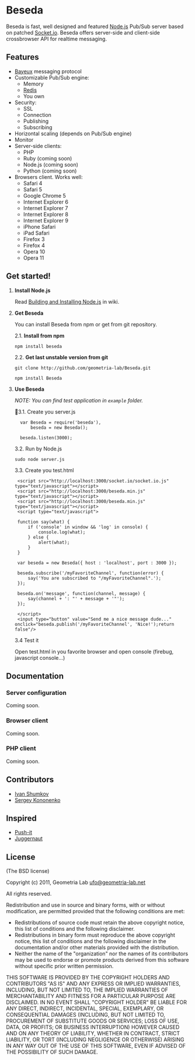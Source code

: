 Beseda
============

Beseda is fast, well designed and featured [Node.js](http://nodejs.org) Pub/Sub server based on patched [Socket.io](http://socket.io).
Beseda offers server-side and client-side crossbrowser API for realtime messaging.

Features
---

* [Bayeux](http://svn.cometd.com/trunk/bayeux/bayeux.html) messaging protocol
* Customizable Pub/Sub engine:
    * Memory
    * [Redis](http://redis.io)
    * You own
* Security:
    * SSL
    * Connection
    * Publishing
    * Subscribing
* Horizontal scaling (depends on Pub/Sub engine)
* Monitor
* Server-side clients:
	* PHP
	* Ruby (coming soon)
	* Node.js (coming soon)
	* Python (coming soon)
* Browsers client. Works well:
    * Safari 4
    * Safari 5
    * Google Chrome 5
    * Internet Explorer 6
    * Internet Explorer 7
    * Internet Explorer 8
    * Internet Explorer 9
    * iPhone Safari
    * iPad Safari
    * Firefox 3
    * Firefox 4
    * Opera 10
    * Opera 11

Get started!
---

1. **Install Node.js**

    Read [Building and Installing Node.js](https://github.com/joyent/node/wiki/Installation) in wiki.

2. **Get Beseda**

   You can install Beseda from npm or get from git repository.

   2.1. **Install from npm**

   `npm install beseda`

   2.2. **Get last unstable version from git**

   `git clone http://github.com/geometria-lab/Beseda.git`

    `npm install Beseda`

3. **Use Beseda**

   _NOTE: You can find test application in `example` folder._

   3.1. Create you server.js

         var Beseda = require('beseda'),
             beseda = new Beseda();

         beseda.listen(3000);

   3.2. Run by Node.js

   `sudo node server.js`

   3.3. Create you test.html

		<script src="http://localhost:3000/socket.io/socket.io.js" type="text/javascript"></script>
		<script src="http://localhost:3000/beseda.min.js" type="text/javascript"></script>
		<script src="http://localhost:3000/beseda.min.js" type="text/javascript"></script>
		<script type="text/javascript">

        function say(what) {
		    if ('console' in window && 'log' in console) {
			    console.log(what);
			} else {
			    alert(what);
			}
		}

		var beseda = new Beseda({ host : 'localhost', port : 3000 });

		beseda.subscribe('/myFavoriteChannel', function(error) {
			say('You are subscribed to "/myFavoriteChannel".');
		});

		beseda.on('message', function(channel, message) {
			say(channel + ': "' + message + '"');
		});

		</script>
		<input type="button" value="Send me a nice message dude..." onclick="beseda.publish('/myFavoriteChannel', 'Nice!');return false"/>

	3.4 Test it

	Open test.html in you favorite browser and open console (firebug, javascript console...)

Documentation
---

### Server configuration

Coming soon.

### Browser client

Coming soon.

### PHP client

Coming soon.

Contributors
---

* [Ivan Shumkov](mailto:ivan@shumkov.ru)
* [Sergey Kononenko](mailto:kononencheg@gmail.com)

Inspired
---
* [Push-it](https://github.com/aaronblohowiak/Push-It)
* [Juggernaut](https://github.com/maccman/juggernaut)

License
---

(The BSD license)

Copyright (c) 2011, Geometria Lab <ufo@geometria-lab.net>

All rights reserved.

Redistribution and use in source and binary forms, with or without
modification, are permitted provided that the following conditions are met:

* Redistributions of source code must retain the above copyright
  notice, this list of conditions and the following disclaimer.
* Redistributions in binary form must reproduce the above copyright
  notice, this list of conditions and the following disclaimer in the
  documentation and/or other materials provided with the distribution.
* Neither the name of the "organization" nor the
  names of its contributors may be used to endorse or promote products
  derived from this software without specific prior written permission.

THIS SOFTWARE IS PROVIDED BY THE COPYRIGHT HOLDERS AND CONTRIBUTORS "AS IS" AND
ANY EXPRESS OR IMPLIED WARRANTIES, INCLUDING, BUT NOT LIMITED TO, THE IMPLIED
WARRANTIES OF MERCHANTABILITY AND FITNESS FOR A PARTICULAR PURPOSE ARE
DISCLAIMED. IN NO EVENT SHALL "COPYRIGHT HOLDER" BE LIABLE FOR ANY
DIRECT, INDIRECT, INCIDENTAL, SPECIAL, EXEMPLARY, OR CONSEQUENTIAL DAMAGES
(INCLUDING, BUT NOT LIMITED TO, PROCUREMENT OF SUBSTITUTE GOODS OR SERVICES;
LOSS OF USE, DATA, OR PROFITS; OR BUSINESS INTERRUPTION) HOWEVER CAUSED AND
ON ANY THEORY OF LIABILITY, WHETHER IN CONTRACT, STRICT LIABILITY, OR TORT
(INCLUDING NEGLIGENCE OR OTHERWISE) ARISING IN ANY WAY OUT OF THE USE OF THIS
SOFTWARE, EVEN IF ADVISED OF THE POSSIBILITY OF SUCH DAMAGE.